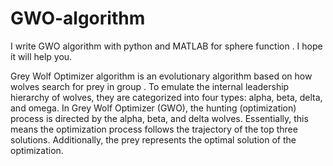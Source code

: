 # GWO-algorithm
I write GWO algorithm with python and MATLAB for sphere function . I hope it will help you.

Grey Wolf Optimizer algorithm is an evolutionary algorithm based on how wolves search for prey in group . To emulate the internal leadership hierarchy of wolves, they are categorized into four types: alpha, beta, delta, and omega. In Grey Wolf Optimizer (GWO), the hunting (optimization) process is directed by the alpha, beta, and delta wolves. Essentially, this means the optimization process follows the trajectory of the top three solutions. Additionally, the prey represents the optimal solution of the optimization.
